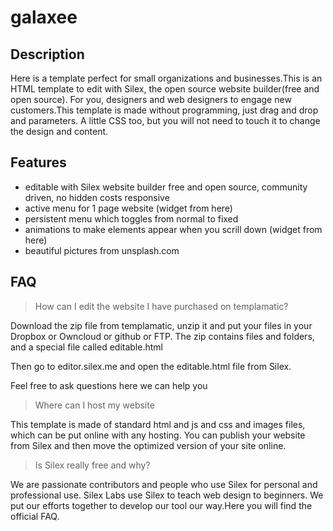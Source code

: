 # galaxee

## Description

Here is a template perfect for small organizations and businesses.This is an HTML template to edit with Silex, the open source website builder(free and open source). For you, designers and web designers to engage new customers.This template is made without programming, just drag and drop and parameters. A little CSS too, but you will not need to touch it to change the design and content.

## Features

* editable with Silex website builder free and open source, community driven, no hidden costs
responsive
* active menu for 1 page website (widget from here)
* persistent menu which toggles from normal to fixed
* animations to make elements appear when you scrill down (widget from here)
* beautiful pictures from unsplash.com

## FAQ
> How can I edit the website I have purchased on templamatic?

Download the zip file from templamatic, unzip it and put your files in your Dropbox or Owncloud or github or FTP. The zip contains files and folders, and a special file called editable.html

Then go to editor.silex.me and open the editable.html file from Silex.

Feel free to ask questions here we can help you

> Where can I host my website

This template is made of standard html and js and css and images files, which can be put online with any hosting. You can publish your website from Silex and then move the optimized version of your site online.

> Is Silex really free and why?

We are passionate contributors and people who use Silex for personal and professional use. Silex Labs use Silex to teach web design to beginners. We put our efforts together to develop our tool our way.Here you will find the official FAQ.
